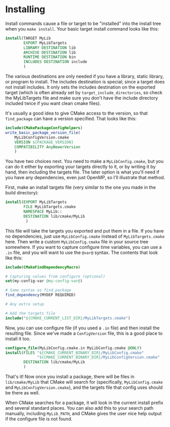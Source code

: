 # Installing

Install commands cause a file or target to be "installed" into the install tree when you `make install`. Your basic target install command looks like this:

```cmake
install(TARGET MyLib
        EXPORT MyLibTargets
        LIBRARY DESTINATION lib
        ARCHIVE DESTINATION lib
        RUNTIME DESTINATION bin
        INCLUDES DESTINATION include
        )
```

The various destinations are only needed if you have a library, static library, or program to install. The includes destination is special; since a target does not install includes. It only sets the includes destination on the exported target (which is often already set by `target_include_directories`, so check the MyLibTargets file and make sure you don't have the include directory included twice if you want clean cmake files).

It's usually a good idea to give CMake access to the version, so that `find_package` can have a version specified. That looks like this:

```cmake
include(CMakePackageConfigHelpers)
write_basic_package_version_file(
    MyLibConfigVersion.cmake
    VERSION ${PACKAGE_VERSION}
    COMPATIBILITY AnyNewerVersion
    )
```


You have two choices next. You need to make a `MyLibConfig.cmake`, but you can do it either by exporting your targets directly to it, or by writing it by hand, then including the targets file. The later option is what you'll need if you have any dependencies, even just OpenMP, so I'll illustrate that method.

First, make an install targets file (very similar to the one you made in the build directory):

```cmake
install(EXPORT MyLibTargets
        FILE MyLibTargets.cmake
        NAMESPACE MyLib::
        DESTINATION lib/cmake/MyLib
         )
```

This file will take the targets you exported and put them in a file. If you have no dependencies, just use `MyLibConfig.cmake` instead of `MyLibTargets.cmake` here. Then write a custom `MyLibConfig.cmake` file in your source tree somewhere. If you want to capture configure time variables, you can use a `.in` file, and you will want to use the `@var@` syntax. The contents that look like this:

```cmake
include(CMakeFindDependencyMacro)

# Capturing values from configure (optional)
set(my-config-var @my-config-var@)

# Same syntax as find_package
find_dependency(MYDEP REQUIRED)

# Any extra setup

# Add the targets file
include("${CMAKE_CURRENT_LIST_DIR}/MyLibTargets.cmake")
```

Now, you can use configure file (if you used a `.in` file) and then install the resulting file. 
Since we've made a `ConfigVersion` file, this is a good place to install it too.

```cmake
configure_file(MyLibConfig.cmake.in MyLibConfig.cmake @ONLY)
install(FILES "${CMAKE_CURRENT_BINARY_DIR}/MyLibConfig.cmake"
              "${CMAKE_CURRENT_BINARY_DIR}/MyLibConfigVersion.cmake"
        DESTINATION lib/cmake/MyLib
        )
```

That's it! Now once you install a package, there will be files in `lib/cmake/MyLib` that CMake will search for (specifically, `MyLibConfig.cmake` and `MyLibConfigVersion.cmake`), and the targets file that config uses should be there as well.

When CMake searches for a package, it will look in the current install prefix and several standard places. You can also add this to your search path manually, including `MyLib_PATH`, and CMake gives the user nice help output if the configure file is not found.
